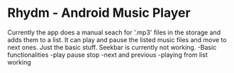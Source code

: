 Rhydm - Android Music Player
=======


Currently the app does a manual seach for '.mp3' files in the storage and adds them to a list.
It can play and pause the listed music files and move to next ones. Just the basic stuff.
Seekbar is currently not working.
-Basic functionalities
-play pause stop
-next and previous
-playing from list working
